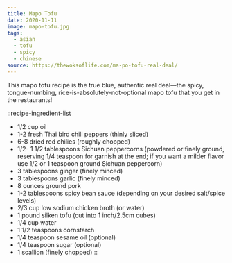 ```yaml
---
title: Mapo Tofu
date: 2020-11-11
image: mapo-tofu.jpg
tags:
  - asian
  - tofu
  - spicy
  - chinese
source: https://thewoksoflife.com/ma-po-tofu-real-deal/
---
```


This mapo tofu recipe is the true blue, authentic real deal—the spicy, tongue-numbing, rice-is-absolutely-not-optional mapo tofu that you get in the restaurants!

<!--more-->

::recipe-ingredient-list
- 1/2 cup oil
- 1-2 fresh Thai bird chili peppers (thinly sliced)
- 6-8 dried red chilies (roughly chopped)
- 1/2- 1 1/2 tablespoons Sichuan peppercorns (powdered or finely ground, reserving 1/4 teaspoon for garnish at the end; if you want a milder flavor use 1/2 or 1 teaspoon ground Sichuan peppercorn)
- 3 tablespoons ginger (finely minced)
- 3 tablespoons garlic (finely minced)
- 8 ounces ground pork
- 1-2 tablespoons spicy bean sauce (depending on your desired salt/spice levels)
- 2/3 cup low sodium chicken broth (or water)
- 1 pound silken tofu (cut into 1 inch/2.5cm cubes)
- 1/4 cup water
- 1 1/2 teaspoons cornstarch
- 1/4 teaspoon sesame oil (optional)
- 1/4 teaspoon sugar (optional)
- 1 scallion (finely chopped)
::
